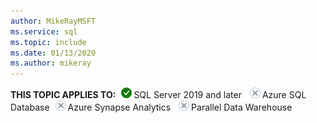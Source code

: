 ```yaml
---
author: MikeRayMSFT
ms.service: sql
ms.topic: include
ms.date: 01/13/2020
ms.author: mikeray
---
```


<Token>**THIS TOPIC APPLIES TO:**![Yes](media/yes-icon.png)SQL Server 2019 and later ![No](media/no-icon.png)Azure SQL Database![No](media/no-icon.png)Azure Synapse Analytics ![No](media/no-icon.png)Parallel Data Warehouse </Token>
